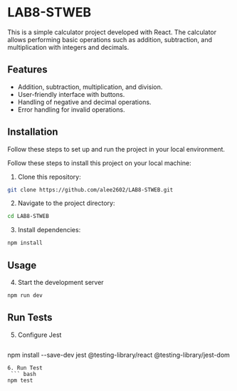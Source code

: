 # LAB8-STWEB

This is a simple calculator project developed with React. The calculator allows performing basic operations such as addition, subtraction, and multiplication with integers and decimals. 

## Features
- Addition, subtraction, multiplication, and division.
- User-friendly interface with buttons.
- Handling of negative and decimal operations.
- Error handling for invalid operations.

## Installation
Follow these steps to set up and run the project in your local environment.

Follow these steps to install this project on your local machine:

1. Clone this repository:

``` bash
git clone https://github.com/alee2602/LAB8-STWEB.git
```
2. Navigate to the project directory:

``` bash
cd LAB8-STWEB
```
3. Install dependencies:
``` bash
npm install
```

## Usage

4. Start the development server
``` bash
npm run dev
```

## Run Tests
5. Configure Jest
   ``` bash
npm install --save-dev jest @testing-library/react @testing-library/jest-dom
```
6. Run Test
 ``` bash
npm test
```








